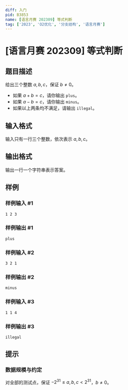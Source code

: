 ```yaml
---
diff: 入门
pid: B3853
name: [语言月赛 202309] 等式判断
tag: ['2023', 'O2优化', '分支结构', '语言月赛']
---
```

# [语言月赛 202309] 等式判断
## 题目描述

给出三个整数 $a,b,c$，保证 $b \neq 0$。

- 如果 $a + b = c$，请你输出 $\texttt{plus}$。
- 如果 $a - b = c$，请你输出 $\texttt{minus}$。
- 如果以上两条均不满足，请输出 $\texttt{illegal}$。
## 输入格式

输入只有一行三个整数，依次表示 $a,b,c$。
## 输出格式

输出一行一个字符串表示答案。
## 样例

### 样例输入 #1
```
1 2 3
```
### 样例输出 #1
```
plus
```
### 样例输入 #2
```
3 2 1
```
### 样例输出 #2
```
minus
```
### 样例输入 #3
```
1 1 4
```
### 样例输出 #3
```
illegal
```
## 提示

### 数据规模与约定

对全部的测试点，保证 $-2^{31} \leq a,b,c < 2^{31}$，$b \neq 0$。
